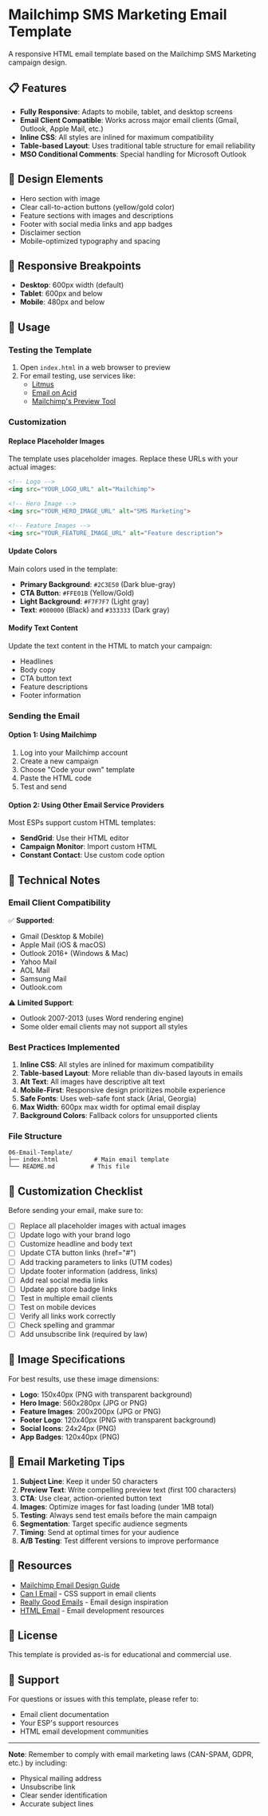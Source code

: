 # Mailchimp SMS Marketing Email Template

A responsive HTML email template based on the Mailchimp SMS Marketing campaign design.

## 📋 Features

- **Fully Responsive**: Adapts to mobile, tablet, and desktop screens
- **Email Client Compatible**: Works across major email clients (Gmail, Outlook, Apple Mail, etc.)
- **Inline CSS**: All styles are inlined for maximum compatibility
- **Table-based Layout**: Uses traditional table structure for email reliability
- **MSO Conditional Comments**: Special handling for Microsoft Outlook

## 🎨 Design Elements

- Hero section with image
- Clear call-to-action buttons (yellow/gold color)
- Feature sections with images and descriptions
- Footer with social media links and app badges
- Disclaimer section
- Mobile-optimized typography and spacing

## 📱 Responsive Breakpoints

- **Desktop**: 600px width (default)
- **Tablet**: 600px and below
- **Mobile**: 480px and below

## 🚀 Usage

### Testing the Template

1. Open `index.html` in a web browser to preview
2. For email testing, use services like:
   - [Litmus](https://litmus.com/)
   - [Email on Acid](https://www.emailonacid.com/)
   - [Mailchimp's Preview Tool](https://mailchimp.com/)

### Customization

#### Replace Placeholder Images

The template uses placeholder images. Replace these URLs with your actual images:

```html
<!-- Logo -->
<img src="YOUR_LOGO_URL" alt="Mailchimp">

<!-- Hero Image -->
<img src="YOUR_HERO_IMAGE_URL" alt="SMS Marketing">

<!-- Feature Images -->
<img src="YOUR_FEATURE_IMAGE_URL" alt="Feature description">
```

#### Update Colors

Main colors used in the template:
- **Primary Background**: `#2C3E50` (Dark blue-gray)
- **CTA Button**: `#FFE01B` (Yellow/Gold)
- **Light Background**: `#F7F7F7` (Light gray)
- **Text**: `#000000` (Black) and `#333333` (Dark gray)

#### Modify Text Content

Update the text content in the HTML to match your campaign:
- Headlines
- Body copy
- CTA button text
- Feature descriptions
- Footer information

### Sending the Email

#### Option 1: Using Mailchimp
1. Log into your Mailchimp account
2. Create a new campaign
3. Choose "Code your own" template
4. Paste the HTML code
5. Test and send

#### Option 2: Using Other Email Service Providers
Most ESPs support custom HTML templates:
- **SendGrid**: Use their HTML editor
- **Campaign Monitor**: Import custom HTML
- **Constant Contact**: Use custom code option

## 🔧 Technical Notes

### Email Client Compatibility

✅ **Supported**:
- Gmail (Desktop & Mobile)
- Apple Mail (iOS & macOS)
- Outlook 2016+ (Windows & Mac)
- Yahoo Mail
- AOL Mail
- Samsung Mail
- Outlook.com

⚠️ **Limited Support**:
- Outlook 2007-2013 (uses Word rendering engine)
- Some older email clients may not support all styles

### Best Practices Implemented

1. **Inline CSS**: All styles are inlined for maximum compatibility
2. **Table-based Layout**: More reliable than div-based layouts in emails
3. **Alt Text**: All images have descriptive alt text
4. **Mobile-First**: Responsive design prioritizes mobile experience
5. **Safe Fonts**: Uses web-safe font stack (Arial, Georgia)
6. **Max Width**: 600px max width for optimal email display
7. **Background Colors**: Fallback colors for unsupported clients

### File Structure

```
06-Email-Template/
├── index.html          # Main email template
└── README.md          # This file
```

## 📝 Customization Checklist

Before sending your email, make sure to:

- [ ] Replace all placeholder images with actual images
- [ ] Update logo with your brand logo
- [ ] Customize headline and body text
- [ ] Update CTA button links (href="#")
- [ ] Add tracking parameters to links (UTM codes)
- [ ] Update footer information (address, links)
- [ ] Add real social media links
- [ ] Update app store badge links
- [ ] Test in multiple email clients
- [ ] Test on mobile devices
- [ ] Verify all links work correctly
- [ ] Check spelling and grammar
- [ ] Add unsubscribe link (required by law)

## 🎯 Image Specifications

For best results, use these image dimensions:

- **Logo**: 150x40px (PNG with transparent background)
- **Hero Image**: 560x280px (JPG or PNG)
- **Feature Images**: 200x200px (JPG or PNG)
- **Footer Logo**: 120x40px (PNG with transparent background)
- **Social Icons**: 24x24px (PNG)
- **App Badges**: 120x40px (PNG)

## 📧 Email Marketing Tips

1. **Subject Line**: Keep it under 50 characters
2. **Preview Text**: Write compelling preview text (first 100 characters)
3. **CTA**: Use clear, action-oriented button text
4. **Images**: Optimize images for fast loading (under 1MB total)
5. **Testing**: Always send test emails before the main campaign
6. **Segmentation**: Target specific audience segments
7. **Timing**: Send at optimal times for your audience
8. **A/B Testing**: Test different versions to improve performance

## 🔗 Resources

- [Mailchimp Email Design Guide](https://mailchimp.com/help/email-design-guide/)
- [Can I Email](https://www.caniemail.com/) - CSS support in email clients
- [Really Good Emails](https://reallygoodemails.com/) - Email design inspiration
- [HTML Email](https://htmlemail.io/) - Email development resources

## 📄 License

This template is provided as-is for educational and commercial use.

## 🤝 Support

For questions or issues with this template, please refer to:
- Email client documentation
- Your ESP's support resources
- HTML email development communities

---

**Note**: Remember to comply with email marketing laws (CAN-SPAM, GDPR, etc.) by including:
- Physical mailing address
- Unsubscribe link
- Clear sender identification
- Accurate subject lines
